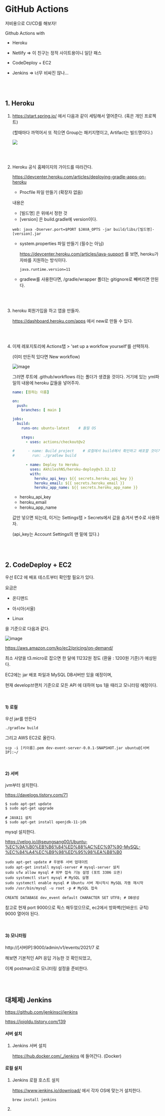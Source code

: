 # GitHub Actions

저비용으로 CI/CD를 해보자!

Github Actions with

- Heroku

- Netlify   => 이 친구는 정적 사이트용이니 일단 패스

- CodeDeploy + EC2

- Jenkins  => 너무 비싸진 않나...

  

<br /><br />

## 1. Heroku

1. https://start.spring.io/ 에서 다음과 같이 세팅해서 열어준다. (혹은 개인 프로젝트)

   (할때마다 까먹어서 또 적으면 Group는 패키지명이고, Artifact는 빌드명이다.)

   <div align=left>
     <img src='https://user-images.githubusercontent.com/42775225/143015314-bd1251dc-e5b3-4bdb-abb4-7a3f932882a4.png'> </img>
   </div>

   <br /><br />

2. Heroku 공식 홈페이지의 가이드를 따라간다. 

   https://devcenter.heroku.com/articles/deploying-gradle-apps-on-heroku

   -  Procfile 파일 만들기 (확장자 없음)

     내용은

     - [빌드명] 은 위에서 정한 것
     - [version] 은 build.gradle에 version이다.

     ```
     web: java -Dserver.port=$PORT $JAVA_OPTS -jar build/libs/[빌드명]-[version].jar
     ```

   - system.properties 파일 만들기 (필수는 아님)

     https://devcenter.heroku.com/articles/java-support 를 보면, heroku가 자바를 지원하는 방식이다.

     ```
     java.runtime.version=11
     ```

   - gradlew를 사용한다면, /gradle/wrapper 폴더는 gitignore로 빼버리면 안된다.

   <br /><br />



3. heroku 회원가입을 하고 앱을 만들자.

   https://dashboard.heroku.com/apps 에서 new로 만들 수 있다.

   <br /><br />

   

4. 이제 레포지토리에 Actions탭 > 'set up a workflow yourself'를 선택하자.

   (이미 만든적 있다면 New workflow)

   ![image](https://user-images.githubusercontent.com/42775225/143018586-abc0994f-55bc-44cf-96e3-811105608a3d.png)

   그러면 루트에 .github/workflows 라는 폴더가 생겼을 것이다. 거기에 있는 yml파일의 내용에 heroku 값들을 넣어주자.

   ```yaml
   name: [원하는 이름]
   
   on:
     push:
       branches: [ main ]
   
   jobs:
     build:
       runs-on: ubuntu-latest    # 돌릴 OS
       
       steps:
         - uses: actions/checkout@v2
         
   #      - name: Build project    # 로컬에서 build해서 확인하고 배포할 것이기 때문에 이건 굳이 필요는 없음 
   #        run: ./gradlew build
     
         - name: Deploy to Heroku
           uses: AkhileshNS/heroku-deploy@v3.12.12
           with:
             heroku_api_key: ${{ secrets.heroku_api_key }}
             heroku_email: ${{ secrets.heroku_email }}
             heroku_app_name: ${{ secrets.heroku_app_name }}
   ```

   - heroku_api_key
   - heroku_email
   - heroku_app_name

   값만 넣으면 되는데, 이거는 Settings탭 > Secrets에서 값을 숨겨서 변수로 사용하자.

   (api_key는 Account Settings의 맨 밑에 있다.)



<br /><br />



## 2. CodeDeploy + EC2

우선 EC2 에 배포 테스트부터 확인할 필요가 있다.

요금은

- 온디맨드

- 아시아(서울)
- Linux

을 기준으로 다음과 같다.



![image](https://user-images.githubusercontent.com/42775225/144217850-b1aeac3d-232c-4cfe-b94b-f1bc2a44a1da.png)

https://aws.amazon.com/ko/ec2/pricing/on-demand/



최소 사양을 t3.micro로 잡으면 한 달에 11232원 정도 (환율 : 1200원 기준)가 예상된다.

EC2에는 jar 배포 파일과 MySQL DB서버만 있을 예정이며,

현재 develop브랜치 기준으로 모든 API 에 대하여 tps 1을 때리고 모니터링 예정이다.



<br />

#### 1) 로컬

우선 jar를 만든다

```
./gradlew build
```

그리고 AWS EC2로 올린다.

```
scp -i [키이름].pem dev-event-server-0.0.1-SNAPSHOT.jar ubuntu@[서버IP]:~/
```



<br />

#### 2) 서버

jvm부터 설치한다.

https://davelogs.tistory.com/71

```
$ sudo apt-get update
$ sudo apt-get upgrade

# JAVA11 설치
$ sudo apt-get install openjdk-11-jdk
```



mysql 설치한다.

https://velog.io/@seungsang00/Ubuntu-%EC%9A%B0%EB%B6%84%ED%88%AC%EC%97%90-MySQL-%EC%84%A4%EC%B9%98%ED%95%98%EA%B8%B0

```
sudo apt-get update # 우분투 서버 업데이트
sudo apt-get install mysql-server # mysql-server 설치
sudo ufw allow mysql # 외부 접속 기능 설정 (포트 3306 오픈)
sudo systemctl start mysql # MySQL 실행
sudo systemctl enable mysql # Ubuntu 서버 재시작시 MySQL 자동 재시작
sudo /usr/bin/mysql -u root -p # MySQL 접속

CREATE DATABASE dev_event default CHARACTER SET UTF8; # DB생성
```

참고로 현재 port 9000으로 픽스 해두었으므로, ec2에서 방화벽(인바운드 규칙) 9000 열어야 된다.



<br />

#### 3) 모니터링

http://[서버IP]:9000/admin/v1/events/2021/7 로 

해보면 기본적인 API 응답 가능한 것 확인되었고,

이제 postman으로 모니터링 설정을 준비한다.





<br /><br />



## 대체제) Jenkins

https://github.com/jenkinsci/jenkins

https://jojoldu.tistory.com/139



#### 서버 설치

1. Jenkins 서버 설치

   https://hub.docker.com/_/jenkins 에 들어간다. (Docker)



#### 로컬 설치

1. Jenkins 로컬 호스트 설치

   https://www.jenkins.io/download/ 에서 각자 OS에 맞는거 설치한다.

   ```shell
   brew install jenkins
   ```

2. 









